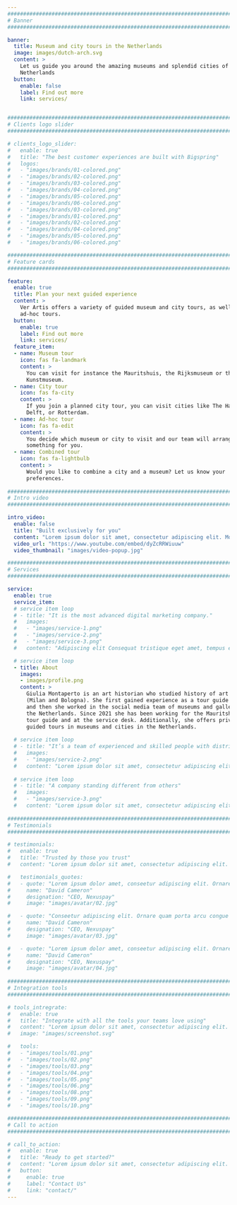 ```yaml
---
################################################################################
# Banner
################################################################################

banner:
  title: Museum and city tours in the Netherlands
  image: images/dutch-arch.svg
  content: >
    Let us guide you around the amazing museums and splendid cities of the
    Netherlands
  button:
    enable: false
    label: Find out more
    link: services/


################################################################################
# Clients logo slider
################################################################################

# clients_logo_slider:
#   enable: true
#   title: "The best customer experiences are built with Bigspring"
#   logos:
#   - "images/brands/01-colored.png"
#   - "images/brands/02-colored.png"
#   - "images/brands/03-colored.png"
#   - "images/brands/04-colored.png"
#   - "images/brands/05-colored.png"
#   - "images/brands/06-colored.png"
#   - "images/brands/03-colored.png"
#   - "images/brands/01-colored.png"
#   - "images/brands/02-colored.png"
#   - "images/brands/04-colored.png"
#   - "images/brands/05-colored.png"
#   - "images/brands/06-colored.png"

################################################################################
# Feature cards
################################################################################

feature:
  enable: true
  title: Plan your next guided experience
  content: >
    Ver Artis offers a variety of guided museum and city tours, as well as
    ad-hoc tours.
  button:
    enable: true
    label: Find out more
    link: services/
  feature_item:
  - name: Museum tour
    icon: fas fa-landmark
    content: >
      You can visit for instance the Mauritshuis, the Rijksmuseum or the
      Kunstmuseum.
  - name: City tour
    icon: fas fa-city
    content: >
      If you join a planned city tour, you can visit cities like The Hague,
      Delft, or Rotterdam.
  - name: Ad-hoc tour
    icon: fas fa-edit
    content: >
      You decide which museum or city to visit and our team will arrange
      something for you.
  - name: Combined tour
    icon: fas fa-lightbulb
    content: >
      Would you like to combine a city and a museum? Let us know your
      preferences.
      
################################################################################
# Intro video
################################################################################

intro_video:
  enable: false
  title: "Built exclusively for you"
  content: "Lorem ipsum dolor sit amet, consectetur adipiscing elit. Morbi egestas Werat viverra id et aliquet. vulputate egestas sollicitudin."
  video_url: "https://www.youtube.com/embed/dyZcRRWiuuw"
  video_thumbnail: "images/video-popup.jpg"

################################################################################
# Services
################################################################################

service:
  enable: true
  service_item:
  # service item loop
  # - title: "It is the most advanced digital marketing company."
  #   images:
  #   - "images/service-1.png"
  #   - "images/service-2.png"
  #   - "images/service-3.png"
  #   content: "Adipiscing elit Consequat tristique eget amet, tempus eu at consecttur. Leo facilisi nunc viverra tellus. Ac laoreet sit vel consquat. consectetur adipiscing elit. Consequat tristique eget amet, tempus eu at consecttur. Leo facilisi nunc viverra tellus. Ac laoreet sit vel consquat."

  # service item loop
  - title: About
    images:
    - images/profile.png
    content: >
      Giulia Montaperto is an art historian who studied history of art in Italy
      (Milan and Bologna). She first gained experience as a tour guide in Italy,
      and then she worked in the social media team of museums and galleries in
      the Netherlands. Since 2021 she has been working for the Mauritshuis as a
      tour guide and at the service desk. Additionally, she offers private
      guided tours in museums and cities in the Netherlands.
      
  # service item loop
  # - title: "It’s a team of experienced and skilled people with distributions"
  #   images:
  #   - "images/service-2.png"
  #   content: "Lorem ipsum dolor sit amet, consectetur adipiscing elit. Consequat tristique eget amet, tempus eu at consecttur. Leo facilisi nunc viverra tellus. Ac laoreet sit vel consquat. consectetur adipiscing elit. Consequat tristique eget amet, tempus eu at consecttur. Leo facilisi nunc viverra tellus. Ac laoreet sit vel consquat."
      
  # service item loop
  # - title: "A company standing different from others"
  #   images:
  #   - "images/service-3.png"
  #   content: "Lorem ipsum dolor sit amet, consectetur adipiscing elit. Consequat tristique eget amet, tempus eu at consecttur. Leo facilisi nunc viverra tellus. Ac laoreet sit vel consquat. consectetur adipiscing elit. Consequat tristique eget amet, tempus eu at consecttur. Leo facilisi nunc viverra tellus. Ac laoreet sit vel consquat."
       
################################################################################
# Testimonials
################################################################################

# testimonials:
#   enable: true
#   title: "Trusted by those you trust"
#   content: "Lorem ipsum dolor sit amet, consectetur adipiscing elit. Morbi egestas Werat viverra id et aliquet. vulputate egestas sollicitudin."

#   testimonials_quotes:
#   - quote: "Lorem ipsum dolor amet, conseetur adipiscing elit. Ornare quam porta arcu congue felis volutpat. Vitae lectudbfs dolor faucibus"
#     name: "David Cameron"
#     designation: "CEO, Nexuspay"
#     image: "images/avatar/02.jpg"

#   - quote: "Conseetur adipiscing elit. Ornare quam porta arcu congue felis volutpat. Vitae lectudbfs pellentesque vitae dolor faucibus"
#     name: "David Cameron"
#     designation: "CEO, Nexuspay"
#     image: "images/avatar/03.jpg"

#   - quote: "Lorem ipsum dolor amet, conseetur adipiscing elit. Ornare quam porta arcu congue felis volutpat. Vitae lectudbfs pellentesque vitae dolor"
#     name: "David Cameron"
#     designation: "CEO, Nexuspay"
#     image: "images/avatar/04.jpg"
        
################################################################################
# Integration tools
################################################################################

# tools_intregrate:
#   enable: true
#   title: "Integrate with all the tools your teams love using"
#   content: "Lorem ipsum dolor sit amet, consectetur adipiscing elit. Morbi egestas Werat viverra id et aliquet. vulputate egestas sollicitudin."
#   image: "images/screenshot.svg"

#   tools:
#   - "images/tools/01.png"
#   - "images/tools/02.png"
#   - "images/tools/03.png"
#   - "images/tools/04.png"
#   - "images/tools/05.png"
#   - "images/tools/06.png"
#   - "images/tools/08.png"
#   - "images/tools/09.png"
#   - "images/tools/10.png"

################################################################################
# Call to action
################################################################################

# call_to_action:
#   enable: true
#   title: "Ready to get started?"
#   content: "Lorem ipsum dolor sit amet, consectetur adipiscing elit. Consequat eget amtempus eu at consecttur."
#   button:
#     enable: true
#     label: "Contact Us"
#     link: "contact/"
---
```

